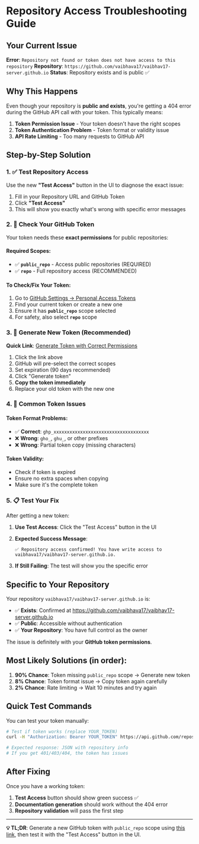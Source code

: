# Repository Access Troubleshooting Guide

## Your Current Issue

**Error**: `Repository not found or token does not have access to this repository`
**Repository**: `https://github.com/vaibhava17/vaibhav17-server.github.io`
**Status**: Repository exists and is public ✅

## Why This Happens

Even though your repository is **public and exists**, you're getting a 404 error during the GitHub API call with your token. This typically means:

1. **Token Permission Issue** - Your token doesn't have the right scopes
2. **Token Authentication Problem** - Token format or validity issue
3. **API Rate Limiting** - Too many requests to GitHub API

## Step-by-Step Solution

### 1. ✅ Test Repository Access
Use the new **"Test Access"** button in the UI to diagnose the exact issue:
1. Fill in your Repository URL and GitHub Token
2. Click **"Test Access"** 
3. This will show you exactly what's wrong with specific error messages

### 2. 🔑 Check Your GitHub Token

Your token needs these **exact permissions** for public repositories:

#### Required Scopes:
- ✅ **`public_repo`** - Access public repositories (REQUIRED)
- ✅ **`repo`** - Full repository access (RECOMMENDED)

#### To Check/Fix Your Token:
1. Go to [GitHub Settings → Personal Access Tokens](https://github.com/settings/tokens)
2. Find your current token or create a new one
3. Ensure it has **`public_repo`** scope selected
4. For safety, also select **`repo`** scope

### 3. 🔄 Generate New Token (Recommended)

**Quick Link**: [Generate Token with Correct Permissions](https://github.com/settings/tokens/new?scopes=repo,public_repo,workflow&description=AI%20Docs%20Generator%20-%20Repository%20Access)

1. Click the link above
2. GitHub will pre-select the correct scopes
3. Set expiration (90 days recommended)  
4. Click "Generate token"
5. **Copy the token immediately**
6. Replace your old token with the new one

### 4. 🧪 Common Token Issues

#### Token Format Problems:
- ✅ **Correct**: `ghp_xxxxxxxxxxxxxxxxxxxxxxxxxxxxxxxxxxxx`
- ❌ **Wrong**: `gho_`, `ghu_`, or other prefixes
- ❌ **Wrong**: Partial token copy (missing characters)

#### Token Validity:
- Check if token is expired
- Ensure no extra spaces when copying
- Make sure it's the complete token

### 5. 📋 Test Your Fix

After getting a new token:

1. **Use Test Access**: Click the "Test Access" button in the UI
2. **Expected Success Message**: 
   ```
   ✅ Repository access confirmed! You have write access to vaibhava17/vaibhav17-server.github.io.
   ```

3. **If Still Failing**: The test will show you the specific error

## Specific to Your Repository

Your repository `vaibhava17/vaibhav17-server.github.io` is:
- ✅ **Exists**: Confirmed at https://github.com/vaibhava17/vaibhav17-server.github.io
- ✅ **Public**: Accessible without authentication  
- ✅ **Your Repository**: You have full control as the owner

The issue is definitely with your **GitHub token permissions**.

## Most Likely Solutions (in order):

1. **90% Chance**: Token missing `public_repo` scope → Generate new token
2. **8% Chance**: Token format issue → Copy token again carefully  
3. **2% Chance**: Rate limiting → Wait 10 minutes and try again

## Quick Test Commands

You can test your token manually:

```bash
# Test if token works (replace YOUR_TOKEN)
curl -H "Authorization: Bearer YOUR_TOKEN" https://api.github.com/repos/vaibhava17/vaibhav17-server.github.io

# Expected response: JSON with repository info
# If you get 401/403/404, the token has issues
```

## After Fixing

Once you have a working token:

1. **Test Access** button should show green success ✅
2. **Documentation generation** should work without the 404 error
3. **Repository validation** will pass the first step

---

**💡 TL;DR**: Generate a new GitHub token with `public_repo` scope using [this link](https://github.com/settings/tokens/new?scopes=repo,public_repo,workflow&description=AI%20Docs%20Generator), then test it with the "Test Access" button in the UI.